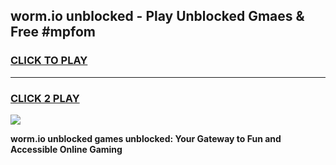
## worm.io unblocked - Play Unblocked Gmaes & Free #mpfom
<h3>
<a href="https://news.freeplayer.one?title=worm.io_unblocked&ref=27F">CLICK TO PLAY</a></h3>
<hr>

<h3>
<a href="https://news.freeplayer.one?title=worm.io_unblocked&ref=27F">CLICK 2 PLAY</a>
  
</h3>

<a href="https://news.freeplayer.one?title=worm.io_unblocked&ref=27F/"><img src="https://clearcache.store/games.png"></a>


**worm.io unblocked games unblocked: Your Gateway to Fun and Accessible Online Gaming**
